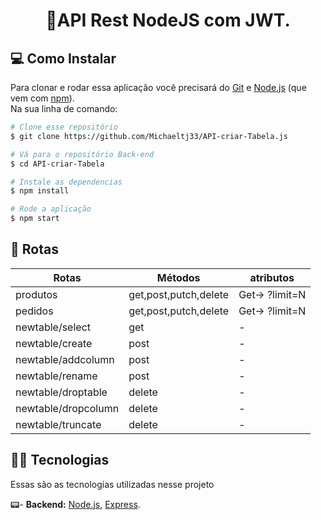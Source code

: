 <h1 align="center"> 
	🔐API Rest NodeJS com JWT.
</h1>

## 💻 Como Instalar

Para clonar e rodar essa aplicação você precisará do [Git](https://git-scm.com) e [Node.js](https://nodejs.org/en/download/) (que vem com [npm](http://npmjs.com)). 
<br>
Na sua linha de comando:

```bash
# Clone esse repositório
$ git clone https://github.com/Michaeltj33/API-criar-Tabela.js

# Vá para o repositório Back-end
$ cd API-criar-Tabela

# Instale as dependencias
$ npm install

# Rode a aplicação
$ npm start
```

## 📍 Rotas

Rotas  | Métodos | atributos
--------- | ------ | --------
produtos  | get,post,putch,delete | Get-> ?limit=N
pedidos   | get,post,putch,delete | Get-> ?limit=N
newtable/select  | get | - |
newtable/create  | post | - |
newtable/addcolumn  | post | - |
newtable/rename  | post | - |
newtable/droptable  | delete | - |
newtable/dropcolumn  | delete | - |
newtable/truncate  | delete | - |




## 👨‍💻 Tecnologias

Essas são as tecnologias utilizadas nesse projeto

📟- **Backend:** [Node.js](https://nodejs.org/en/), [Express](https://expressjs.com/pt-br/).